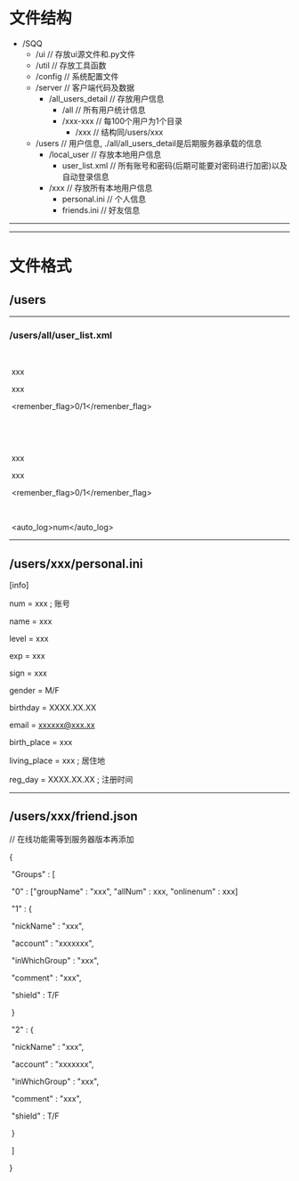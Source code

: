 # 文件结构

- /SQQ
   - /ui                     // 存放ui源文件和.py文件
   - /util                   // 存放工具函数
   - /config              // 系统配置文件
   - /server              // 客户端代码及数据
      - /all_users_detail            // 存放用户信息
         - /all                            // 所有用户统计信息
         - /xxx-xxx                        // 每100个用户为1个目录
            - /xxx                              // 结构同/users/xxx
   - /users               // 用户信息, ./all/all_users_detail是后期服务器承载的信息
      - /local_user                  // 存放本地用户信息
         - user_list.xml               // 所有账号和密码(后期可能要对密码进行加密)以及自动登录信息
      - /xxx                     // 存放所有本地用户信息
         - personal.ini             // 个人信息
         - friends.ini                // 好友信息

***

***

# 文件格式

## /users

***

### /users/all/user_list.xml

<users>

​	<user>

​		<num>xxx</num>

​		<pwd>xxx</pwd>

​		<remenber_flag>0/1</remenber_flag>

​	</user>

​	<user>

​		<num>xxx</num>

​		<pwd>xxx</pwd>

​		<remenber_flag>0/1</remenber_flag>

​	</user>

​	<auto_log>num</auto_log>

</users>

***

## /users/xxx/personal.ini

[info]

num = xxx						; 账号

name = xxx

level = xxx

exp = xxx

sign = xxx

gender = M/F

birthday = XXXX.XX.XX

email = xxxxxx@xxx.xx

birth_place = xxx

living_place = xxx				; 居住地

reg_day = XXXX.XX.XX	; 注册时间

***

## /users/xxx/friend.json

// 在线功能需等到服务器版本再添加

{

​	"Groups" : [

​		"0" : ["groupName" : "xxx", "allNum" : xxx, "onlinenum" : xxx]     

​		"1" : {

​				"nickName" : "xxx",

​				"account" : "xxxxxxx",

​				"inWhichGroup" : "xxx",

​				"comment" : "xxx",

​				"shield" : T/F

​			}

​		"2" : {

​				"nickName" : "xxx",

​				"account" : "xxxxxxx",

​				"inWhichGroup" : "xxx",

​				"comment" : "xxx",

​				"shield" : T/F

​			}

​	]

}
